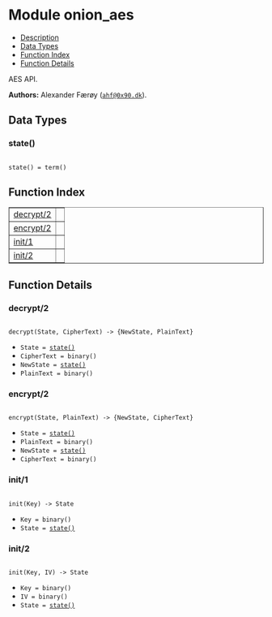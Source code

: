 

# Module onion_aes #
* [Description](#description)
* [Data Types](#types)
* [Function Index](#index)
* [Function Details](#functions)

AES API.

__Authors:__ Alexander Færøy ([`ahf@0x90.dk`](mailto:ahf@0x90.dk)).

<a name="types"></a>

## Data Types ##




### <a name="type-state">state()</a> ###


<pre><code>
state() = term()
</code></pre>

<a name="index"></a>

## Function Index ##


<table width="100%" border="1" cellspacing="0" cellpadding="2" summary="function index"><tr><td valign="top"><a href="#decrypt-2">decrypt/2</a></td><td></td></tr><tr><td valign="top"><a href="#encrypt-2">encrypt/2</a></td><td></td></tr><tr><td valign="top"><a href="#init-1">init/1</a></td><td></td></tr><tr><td valign="top"><a href="#init-2">init/2</a></td><td></td></tr></table>


<a name="functions"></a>

## Function Details ##

<a name="decrypt-2"></a>

### decrypt/2 ###

<pre><code>
decrypt(State, CipherText) -&gt; {NewState, PlainText}
</code></pre>

<ul class="definitions"><li><code>State = <a href="#type-state">state()</a></code></li><li><code>CipherText = binary()</code></li><li><code>NewState = <a href="#type-state">state()</a></code></li><li><code>PlainText = binary()</code></li></ul>

<a name="encrypt-2"></a>

### encrypt/2 ###

<pre><code>
encrypt(State, PlainText) -&gt; {NewState, CipherText}
</code></pre>

<ul class="definitions"><li><code>State = <a href="#type-state">state()</a></code></li><li><code>PlainText = binary()</code></li><li><code>NewState = <a href="#type-state">state()</a></code></li><li><code>CipherText = binary()</code></li></ul>

<a name="init-1"></a>

### init/1 ###

<pre><code>
init(Key) -&gt; State
</code></pre>

<ul class="definitions"><li><code>Key = binary()</code></li><li><code>State = <a href="#type-state">state()</a></code></li></ul>

<a name="init-2"></a>

### init/2 ###

<pre><code>
init(Key, IV) -&gt; State
</code></pre>

<ul class="definitions"><li><code>Key = binary()</code></li><li><code>IV = binary()</code></li><li><code>State = <a href="#type-state">state()</a></code></li></ul>

